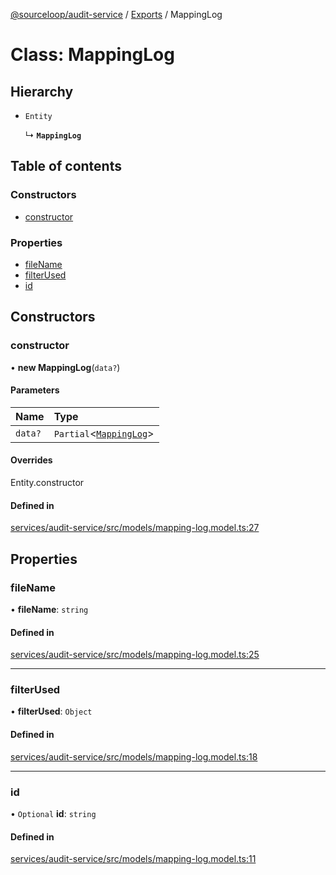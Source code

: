 [@sourceloop/audit-service](../README.md) / [Exports](../modules.md) / MappingLog

# Class: MappingLog

## Hierarchy

- `Entity`

  ↳ **`MappingLog`**

## Table of contents

### Constructors

- [constructor](MappingLog.md#constructor)

### Properties

- [fileName](MappingLog.md#filename)
- [filterUsed](MappingLog.md#filterused)
- [id](MappingLog.md#id)

## Constructors

### constructor

• **new MappingLog**(`data?`)

#### Parameters

| Name | Type |
| :------ | :------ |
| `data?` | `Partial`<[`MappingLog`](MappingLog.md)\> |

#### Overrides

Entity.constructor

#### Defined in

[services/audit-service/src/models/mapping-log.model.ts:27](https://github.com/sourcefuse/loopback4-microservice-catalog/blob/53060ad88/services/audit-service/src/models/mapping-log.model.ts#L27)

## Properties

### fileName

• **fileName**: `string`

#### Defined in

[services/audit-service/src/models/mapping-log.model.ts:25](https://github.com/sourcefuse/loopback4-microservice-catalog/blob/53060ad88/services/audit-service/src/models/mapping-log.model.ts#L25)

___

### filterUsed

• **filterUsed**: `Object`

#### Defined in

[services/audit-service/src/models/mapping-log.model.ts:18](https://github.com/sourcefuse/loopback4-microservice-catalog/blob/53060ad88/services/audit-service/src/models/mapping-log.model.ts#L18)

___

### id

• `Optional` **id**: `string`

#### Defined in

[services/audit-service/src/models/mapping-log.model.ts:11](https://github.com/sourcefuse/loopback4-microservice-catalog/blob/53060ad88/services/audit-service/src/models/mapping-log.model.ts#L11)

